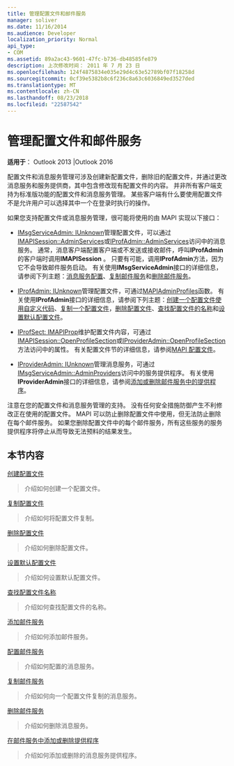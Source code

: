 ```yaml
---
title: 管理配置文件和邮件服务
manager: soliver
ms.date: 11/16/2014
ms.audience: Developer
localization_priority: Normal
api_type:
- COM
ms.assetid: 89a2ac43-9601-47fc-b736-db48585fe879
description: 上次修改时间： 2011 年 7 月 23 日
ms.openlocfilehash: 124f4875834e035e29d4c63e52789bf07f18258d
ms.sourcegitcommit: 0cf39e5382b8c6f236c8a63c6036849ed3527ded
ms.translationtype: MT
ms.contentlocale: zh-CN
ms.lasthandoff: 08/23/2018
ms.locfileid: "22587542"
---
```

# <a name="administering-profiles-and-message-services"></a>管理配置文件和邮件服务

  
  
**适用于**： Outlook 2013 |Outlook 2016 
  
配置文件和消息服务管理可涉及创建新配置文件，删除旧的配置文件，并通过更改消息服务和服务提供商，其中包含修改现有配置文件的内容。 并非所有客户端支持为标准版功能的配置文件和消息服务管理。 某些客户端有什么要使用配置文件不是允许用户可以选择其中一个在登录时执行的操作。
  
如果您支持配置文件或消息服务管理，很可能将使用的由 MAPI 实现以下接口：
  
- [IMsgServiceAdmin: IUnknown](imsgserviceadminiunknown.md)管理配置文件，可以通过[IMAPISession::AdminServices](imapisession-adminservices.md)或[IProfAdmin::AdminServices](iprofadmin-adminservices.md)访问中的消息服务。 通常，消息客户端配置客户端或不发送或接收邮件，呼叫**IProfAdmin**的客户端时调用**IMAPISession** 。 只要有可能，调用**IProfAdmin**方法，因为它不会导致邮件服务启动。 有关使用**IMsgServiceAdmin**接口的详细信息，请参阅下列主题：[消息服务配置](configuring-a-message-service.md)、[复制邮件服务](copying-a-message-service.md)和[删除邮件服务](deleting-a-message-service.md)。
    
- [IProfAdmin: IUnknown](iprofadminiunknown.md)管理配置文件，可通过[MAPIAdminProfiles](mapiadminprofiles.md)函数。 有关使用**IProfAdmin**接口的详细信息，请参阅下列主题：[创建一个配置文件使用自定义代码](creating-a-profile-by-using-custom-code.md)、[复制一个配置文件](copying-a-profile.md)，[删除配置文件](deleting-a-profile.md)、[查找配置文件的名称](finding-a-profile-name.md)和[设置默认配置文件](setting-a-default-profile.md)。
    
- [IProfSect: IMAPIProp](iprofsectimapiprop.md)维护配置文件内容，可通过[IMAPISession::OpenProfileSection](imapisession-openprofilesection.md)或[IProviderAdmin::OpenProfileSection](iprovideradmin-openprofilesection.md)方法访问中的属性。 有关配置文件节的详细信息，请参阅[MAPI 配置文件](mapi-profiles.md)。
    
- [IProviderAdmin: IUnknown](iprovideradminiunknown.md)管理消息服务，可通过[IMsgServiceAdmin::AdminProviders](imsgserviceadmin-adminproviders.md)访问中的服务提供程序。 有关使用**IProviderAdmin**接口的详细信息，请参阅[添加或删除邮件服务中的提供程序](adding-or-deleting-providers-in-a-message-service.md)。
    
注意在您的配置文件和消息服务管理的支持。 没有任何安全措施防御产生不利修改正在使用的配置文件。 MAPI 可以防止删除配置文件中使用，但无法防止删除在每个邮件服务。 如果您删除配置文件中的每个邮件服务，所有这些服务的服务提供程序将停止从而导致无法预料的结果发生。
  
## <a name="in-this-section"></a>本节内容

[创建配置文件](creating-a-profile.md)
  
> 介绍如何创建一个配置文件。
    
[复制配置文件](copying-a-profile.md)
  
> 介绍如何将配置文件复制。
    
[删除配置文件](deleting-a-profile.md)
  
> 介绍如何删除配置文件。
    
[设置默认配置文件](setting-a-default-profile.md)
  
> 介绍如何设置默认配置文件。
    
[查找配置文件名称](finding-a-profile-name.md)
  
> 介绍如何查找配置文件的名称。
    
[添加邮件服务](adding-a-message-service.md)
  
> 介绍如何添加邮件服务。
    
[配置邮件服务](configuring-a-message-service.md)
  
> 介绍如何配置的消息服务。
    
[复制邮件服务](copying-a-message-service.md)
  
> 介绍如何向一个配置文件复制的消息服务。
    
[删除邮件服务](deleting-a-message-service.md)
  
> 介绍如何删除消息服务。
    
[在邮件服务中添加或删除提供程序](adding-or-deleting-providers-in-a-message-service.md)
  
> 介绍如何添加或删除的消息服务提供程序。
    

